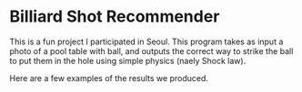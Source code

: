# Billiard Shot Recommender 


This is a fun project I participated in Seoul. This program takes as input a photo of a pool table with ball, 
and outputs the correct way to strike the ball to put them in the hole using simple physics (naely Shock law). 

Here are a few examples of the results we produced. 
